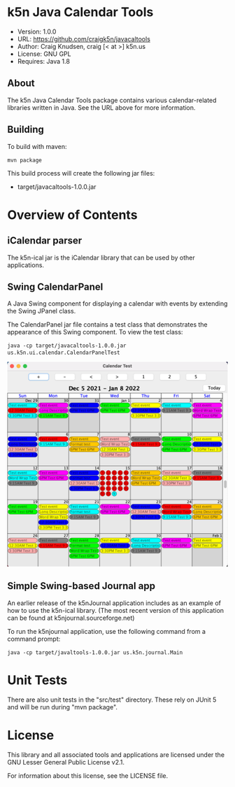 # k5n Java Calendar Tools
- Version: 1.0.0
- URL: https://github.com/craigk5n/javacaltools
- Author: Craig Knudsen, craig [< at >] k5n.us
- License: GNU GPL
- Requires: Java 1.8

## About
The k5n Java Calendar Tools package contains various calendar-related
libraries written in Java.  See the URL above for more information.

## Building
To build with maven:

    mvn package

This build process will create the following jar files:

- target/javacaltools-1.0.0.jar

# Overview of Contents

## iCalendar parser

The k5n-ical jar is the iCalendar library that can be used by
other applications.

## Swing CalendarPanel

A Java Swing component for displaying a calendar with events by
extending the Swing JPanel class.

The CalendarPanel jar file contains a test class that demonstrates the
appearance of this Swing component.  To view the test class:

    java -cp target/javacaltools-1.0.0.jar us.k5n.ui.calendar.CalendarPanelTest

![CalendarPanel Screenshot](https://github.com/craigk5n/javacaltools/raw/master/CalendarPanelTest.png "CalendarPanel Screenshot")


## Simple Swing-based Journal app

An earlier release of the k5nJournal application includes as an
example of how to use the k5n-ical library.  (The most recent
version of this application can be found at k5njournal.sourceforge.net)

To run the k5njournal application,
use the following command from a command prompt:

    java -cp target/javaltools-1.0.0.jar us.k5n.journal.Main


# Unit Tests
There are also unit tests in the "src/test" directory.  These rely
on JUnit 5 and will be run during "mvn package".

# License
This library and all associated tools and applications are licensed under
the GNU Lesser General Public License v2.1.

For information about this license, see the LICENSE file.
